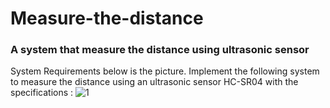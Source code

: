 # Measure-the-distance
### A system that measure the distance using ultrasonic sensor

System Requirements below is the picture.
Implement the following system to measure the distance using an ultrasonic sensor 
HC-SR04 with the specifications :
![1](https://user-images.githubusercontent.com/22917887/211698597-a1aa689f-aa19-4ab3-add9-7e027172ac25.png)

